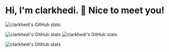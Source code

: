 # Hi, I'm clarkhedi. 👋 Nice to meet you!

<!--**clarkhedi/clarkhedi** is a ✨ _special_ ✨ repository because its `README.md` (this file) appears on your GitHub profile.

Here are some ideas to get you started:

- 🔭 I’m currently working on ...
- 🌱 I’m currently learning ...
- 👯 I’m looking to collaborate on ...
- 🤔 I’m looking for help with ...
- 💬 Ask me about ...
- 📫 How to reach me: ...
- 😄 Pronouns: ...
- ⚡ Fun fact: ...
-->

![clarkhedi's GitHub stats](https://github-readme-stats.vercel.app/api?username=clarkhedi&show_icons=true&theme=dracula)

![clarkhedi's GitHub stats](https://github-readme-stats.vercel.app/api/pin/?username=clarkhedi&repo=Python-Basic-Introduction&theme=dracula)
![clarkhedi's GitHub stats](https://github-readme-stats.vercel.app/api/pin/?username=clarkhedi&repo=Python-Basic-Exercises&theme=dracula)

![clarkhedi's GitHub stats](https://github-readme-stats.vercel.app/api/top-langs/?username=clarkhedi&layout=compact)

